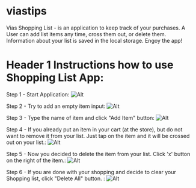 # viastips

Vias Shopping List - is an application to keep track of your purchases. A User can add list items any time, cross them out, or delete them. Information about your list is saved in the local storage.
Engoy the app!

	
# Header 1 Instructions how to use Shopping List App:
	
Step 1 - Start Application: ![Alt](/Images/1.png "Title")

Step 2 - Try to add an empty item input: ![Alt](/Images/2.png "Title")

Step 3 - Type the name of item and click "Add Item" button: ![Alt](/Images/3.png "Title")

Step 4 - If you already put an item in your cart (at the store), but do not want to remove it from your list. Just tap on the item and it will be crossed out on your list.: ![Alt](/Images/4.png "Title")

Step 5 - Now you decided to delete the item from your list. Click 'x' button on the right of the item.: ![Alt](/Images/5.png "Title")

Step 6 - If you are done with your shopping and decide to clear your Shopping list, click "Delete All" button. : ![Alt](/Images/6.png "Title")